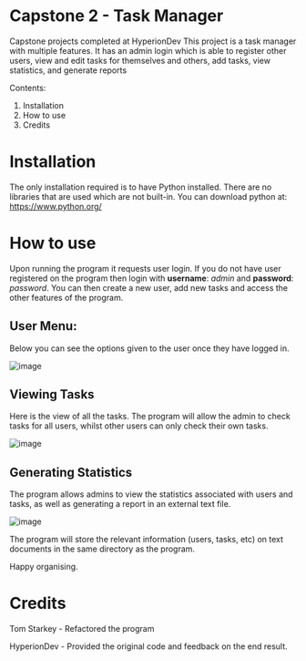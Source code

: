 # Capstone 2 - Task Manager
Capstone projects completed at HyperionDev
This project is a task manager with multiple features. It has an admin login which is able to register other users, view and edit tasks for themselves and others, add tasks, view statistics, and generate reports

Contents:
1) Installation
2) How to use
3) Credits
# Installation
The only installation required is to have Python installed. There are no libraries that are used which are not built-in. You can download python at: https://www.python.org/

# How to use
Upon running the program it requests user login. If you do not have user registered on the program then login with **username**: *admin* and **password**: *password*. You can then create a new user, add new tasks and access the other features of the program.

## User Menu:
Below you can see the options given to the user once they have logged in.

![image](https://github.com/TomStarkey/finalCapstone/assets/127988404/f11163e0-89dc-47b9-83d0-941a77c7bee9)

## Viewing Tasks
Here is the view of all the tasks. The program will allow the admin to check tasks for all users, whilst other users can only check their own tasks.

![image](https://github.com/TomStarkey/finalCapstone/assets/127988404/baeaa470-b0f1-4b65-bc15-a5961bf1a70d)

## Generating Statistics
The program allows admins to view the statistics associated with users and tasks, as well as generating a report in an external text file.

![image](https://github.com/TomStarkey/finalCapstone/assets/127988404/376b0e76-bbf4-4569-a008-6aee8b95963e)

The program will store the relevant information (users, tasks, etc) on text documents in the same directory as the program.



Happy organising.

# Credits
Tom Starkey - Refactored the program

HyperionDev - Provided the original code and feedback on the end result.
